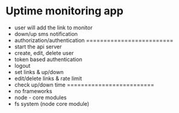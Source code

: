 Uptime monitoring app
=========================
- user will add the link to monitor
- down/up sms notification
- authorization/authentication
=========================
- start the api server
- create, edit, delete user
- token based authentication
- logout 
- set links & up/down
- edit/delete links & rate limit
- check up/down time
=========================
- no frameworks
- node - core modules
- fs system (node core module)